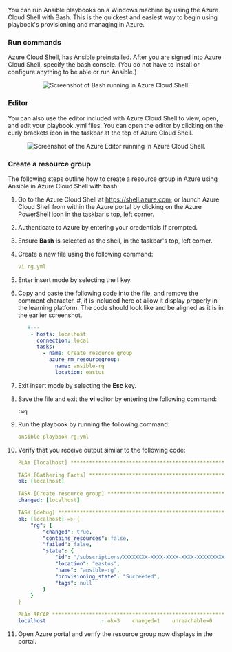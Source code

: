 You can run Ansible playbooks on a Windows machine by using the Azure Cloud Shell with Bash. This is the quickest and easiest way to begin using playbook's provisioning and managing in Azure.


### Run commands
Azure Cloud Shell, has Ansible preinstalled. After you are signed into Azure Cloud Shell, specify the bash console. (You do not have to install or configure anything to be able or run Ansible.)

<p style="text-align:center;"><img src="../Linked_Image_Files/ansibelcloudshell1.png" alt="Screenshot of Bash running in Azure Cloud Shell."></p>


### Editor
You can also use the editor included with Azure Cloud Shell to view, open, and edit your playbook .yml files. You can open the editor by clicking on the curly brackets icon in the taskbar at the top of Azure Cloud Shell.


<p style="text-align:center;"><img src="../Linked_Image_Files/ansibelcloudshelleditor.png" alt="Screenshot of the Azure Editor running in Azure Cloud Shell."></p>

### Create a resource group

The following steps outline how to create a resource group in Azure using Ansible in Azure Cloud Shell with bash:

 
1. Go to the Azure Cloud Shell at <a href="https://shell.azure.com"><span style="color: #0066cc;" color="#0066cc">https://shell.azure.com</span></a>, or launch Azure Cloud Shell from within the Azure portal by clicking on the Azure PowerShell icon in the taskbar's top, left corner.
2. Authenticate to Azure by entering your credentials if prompted.
3. Ensure **Bash** is selected as the shell, in the taskbar's top, left corner.

4. Create a new file using the following command:

    ```yml
    vi rg.yml
    ```

5. Enter insert mode by selecting the **I** key.
6. Copy and paste the following code into the file, and remove the comment character, #, it is included here ot allow it display properly in the learning platform. The code should look like and be aligned as it is in the earlier screenshot.

    ```yml
       #---
        - hosts: localhost
          connection: local
          tasks:
            - name: Create resource group
              azure_rm_resourcegroup:
                name: ansible-rg
                location: eastus
    ```

7. Exit insert mode by selecting the **Esc** key.

8. Save the file and exit the **vi** editor by entering the following command:
 
    ```
    :wq
    ```
9. Run the playbook by running the following command:

    ```yml
    ansible-playbook rg.yml
    ```

10. Verify that you receive output similar to the following code:

    ```yml
    PLAY [localhost] *********************************************************************************
    
    TASK [Gathering Facts] ***************************************************************************
    ok: [localhost]
    
    TASK [Create resource group] *********************************************************************
    changed: [localhost]
    
    TASK [debug] *************************************************************************************
    ok: [localhost] => {
        "rg": {
            "changed": true,
            "contains_resources": false,
            "failed": false,
            "state": {
                "id": "/subscriptions/XXXXXXXX-XXXX-XXXX-XXXX-XXXXXXXXXXXX/resourceGroups/ansible-rg",
                "location": "eastus",
                "name": "ansible-rg",
                "provisioning_state": "Succeeded",
                "tags": null
            }
        }
    }
    
    PLAY RECAP ***************************************************************************************
    localhost                  : ok=3    changed=1    unreachable=0    failed=0
    ```

11. Open Azure portal and verify the resource group now displays in the portal.
